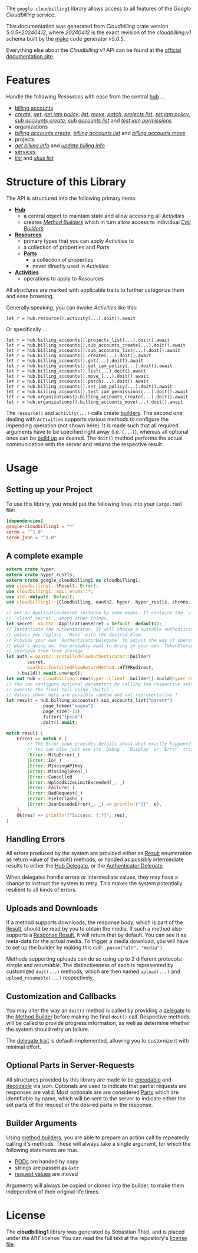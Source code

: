 <!---
DO NOT EDIT !
This file was generated automatically from 'src/generator/templates/api/README.md.mako'
DO NOT EDIT !
-->
The `google-cloudbilling1` library allows access to all features of the *Google Cloudbilling* service.

This documentation was generated from *Cloudbilling* crate version *5.0.5+20240412*, where *20240412* is the exact revision of the *cloudbilling:v1* schema built by the [mako](http://www.makotemplates.org/) code generator *v5.0.5*.

Everything else about the *Cloudbilling* *v1* API can be found at the
[official documentation site](https://cloud.google.com/billing/docs/apis).
# Features

Handle the following *Resources* with ease from the central [hub](https://docs.rs/google-cloudbilling1/5.0.5+20240412/google_cloudbilling1/Cloudbilling) ...

* [billing accounts](https://docs.rs/google-cloudbilling1/5.0.5+20240412/google_cloudbilling1/api::BillingAccount)
 * [*create*](https://docs.rs/google-cloudbilling1/5.0.5+20240412/google_cloudbilling1/api::BillingAccountCreateCall), [*get*](https://docs.rs/google-cloudbilling1/5.0.5+20240412/google_cloudbilling1/api::BillingAccountGetCall), [*get iam policy*](https://docs.rs/google-cloudbilling1/5.0.5+20240412/google_cloudbilling1/api::BillingAccountGetIamPolicyCall), [*list*](https://docs.rs/google-cloudbilling1/5.0.5+20240412/google_cloudbilling1/api::BillingAccountListCall), [*move*](https://docs.rs/google-cloudbilling1/5.0.5+20240412/google_cloudbilling1/api::BillingAccountMoveCall), [*patch*](https://docs.rs/google-cloudbilling1/5.0.5+20240412/google_cloudbilling1/api::BillingAccountPatchCall), [*projects list*](https://docs.rs/google-cloudbilling1/5.0.5+20240412/google_cloudbilling1/api::BillingAccountProjectListCall), [*set iam policy*](https://docs.rs/google-cloudbilling1/5.0.5+20240412/google_cloudbilling1/api::BillingAccountSetIamPolicyCall), [*sub accounts create*](https://docs.rs/google-cloudbilling1/5.0.5+20240412/google_cloudbilling1/api::BillingAccountSubAccountCreateCall), [*sub accounts list*](https://docs.rs/google-cloudbilling1/5.0.5+20240412/google_cloudbilling1/api::BillingAccountSubAccountListCall) and [*test iam permissions*](https://docs.rs/google-cloudbilling1/5.0.5+20240412/google_cloudbilling1/api::BillingAccountTestIamPermissionCall)
* organizations
 * [*billing accounts create*](https://docs.rs/google-cloudbilling1/5.0.5+20240412/google_cloudbilling1/api::OrganizationBillingAccountCreateCall), [*billing accounts list*](https://docs.rs/google-cloudbilling1/5.0.5+20240412/google_cloudbilling1/api::OrganizationBillingAccountListCall) and [*billing accounts move*](https://docs.rs/google-cloudbilling1/5.0.5+20240412/google_cloudbilling1/api::OrganizationBillingAccountMoveCall)
* projects
 * [*get billing info*](https://docs.rs/google-cloudbilling1/5.0.5+20240412/google_cloudbilling1/api::ProjectGetBillingInfoCall) and [*update billing info*](https://docs.rs/google-cloudbilling1/5.0.5+20240412/google_cloudbilling1/api::ProjectUpdateBillingInfoCall)
* [services](https://docs.rs/google-cloudbilling1/5.0.5+20240412/google_cloudbilling1/api::Service)
 * [*list*](https://docs.rs/google-cloudbilling1/5.0.5+20240412/google_cloudbilling1/api::ServiceListCall) and [*skus list*](https://docs.rs/google-cloudbilling1/5.0.5+20240412/google_cloudbilling1/api::ServiceSkuListCall)




# Structure of this Library

The API is structured into the following primary items:

* **[Hub](https://docs.rs/google-cloudbilling1/5.0.5+20240412/google_cloudbilling1/Cloudbilling)**
    * a central object to maintain state and allow accessing all *Activities*
    * creates [*Method Builders*](https://docs.rs/google-cloudbilling1/5.0.5+20240412/google_cloudbilling1/client::MethodsBuilder) which in turn
      allow access to individual [*Call Builders*](https://docs.rs/google-cloudbilling1/5.0.5+20240412/google_cloudbilling1/client::CallBuilder)
* **[Resources](https://docs.rs/google-cloudbilling1/5.0.5+20240412/google_cloudbilling1/client::Resource)**
    * primary types that you can apply *Activities* to
    * a collection of properties and *Parts*
    * **[Parts](https://docs.rs/google-cloudbilling1/5.0.5+20240412/google_cloudbilling1/client::Part)**
        * a collection of properties
        * never directly used in *Activities*
* **[Activities](https://docs.rs/google-cloudbilling1/5.0.5+20240412/google_cloudbilling1/client::CallBuilder)**
    * operations to apply to *Resources*

All *structures* are marked with applicable traits to further categorize them and ease browsing.

Generally speaking, you can invoke *Activities* like this:

```Rust,ignore
let r = hub.resource().activity(...).doit().await
```

Or specifically ...

```ignore
let r = hub.billing_accounts().projects_list(...).doit().await
let r = hub.billing_accounts().sub_accounts_create(...).doit().await
let r = hub.billing_accounts().sub_accounts_list(...).doit().await
let r = hub.billing_accounts().create(...).doit().await
let r = hub.billing_accounts().get(...).doit().await
let r = hub.billing_accounts().get_iam_policy(...).doit().await
let r = hub.billing_accounts().list(...).doit().await
let r = hub.billing_accounts().move_(...).doit().await
let r = hub.billing_accounts().patch(...).doit().await
let r = hub.billing_accounts().set_iam_policy(...).doit().await
let r = hub.billing_accounts().test_iam_permissions(...).doit().await
let r = hub.organizations().billing_accounts_create(...).doit().await
let r = hub.organizations().billing_accounts_move(...).doit().await
```

The `resource()` and `activity(...)` calls create [builders][builder-pattern]. The second one dealing with `Activities`
supports various methods to configure the impending operation (not shown here). It is made such that all required arguments have to be
specified right away (i.e. `(...)`), whereas all optional ones can be [build up][builder-pattern] as desired.
The `doit()` method performs the actual communication with the server and returns the respective result.

# Usage

## Setting up your Project

To use this library, you would put the following lines into your `Cargo.toml` file:

```toml
[dependencies]
google-cloudbilling1 = "*"
serde = "^1.0"
serde_json = "^1.0"
```

## A complete example

```Rust
extern crate hyper;
extern crate hyper_rustls;
extern crate google_cloudbilling1 as cloudbilling1;
use cloudbilling1::{Result, Error};
use cloudbilling1::api::enums::*;
use std::default::Default;
use cloudbilling1::{Cloudbilling, oauth2, hyper, hyper_rustls, chrono, FieldMask};

// Get an ApplicationSecret instance by some means. It contains the `client_id` and
// `client_secret`, among other things.
let secret: oauth2::ApplicationSecret = Default::default();
// Instantiate the authenticator. It will choose a suitable authentication flow for you,
// unless you replace  `None` with the desired Flow.
// Provide your own `AuthenticatorDelegate` to adjust the way it operates and get feedback about
// what's going on. You probably want to bring in your own `TokenStorage` to persist tokens and
// retrieve them from storage.
let auth = oauth2::InstalledFlowAuthenticator::builder(
        secret,
        oauth2::InstalledFlowReturnMethod::HTTPRedirect,
    ).build().await.unwrap();
let mut hub = Cloudbilling::new(hyper::Client::builder().build(hyper_rustls::HttpsConnectorBuilder::new().with_native_roots().unwrap().https_or_http().enable_http1().build()), auth);
// You can configure optional parameters by calling the respective setters at will, and
// execute the final call using `doit()`.
// Values shown here are possibly random and not representative !
let result = hub.billing_accounts().sub_accounts_list("parent")
             .page_token("magna")
             .page_size(-11)
             .filter("ipsum")
             .doit().await;

match result {
    Err(e) => match e {
        // The Error enum provides details about what exactly happened.
        // You can also just use its `Debug`, `Display` or `Error` traits
         Error::HttpError(_)
        |Error::Io(_)
        |Error::MissingAPIKey
        |Error::MissingToken(_)
        |Error::Cancelled
        |Error::UploadSizeLimitExceeded(_, _)
        |Error::Failure(_)
        |Error::BadRequest(_)
        |Error::FieldClash(_)
        |Error::JsonDecodeError(_, _) => println!("{}", e),
    },
    Ok(res) => println!("Success: {:?}", res),
}

```
## Handling Errors

All errors produced by the system are provided either as [Result](https://docs.rs/google-cloudbilling1/5.0.5+20240412/google_cloudbilling1/client::Result) enumeration as return value of
the doit() methods, or handed as possibly intermediate results to either the
[Hub Delegate](https://docs.rs/google-cloudbilling1/5.0.5+20240412/google_cloudbilling1/client::Delegate), or the [Authenticator Delegate](https://docs.rs/yup-oauth2/*/yup_oauth2/trait.AuthenticatorDelegate.html).

When delegates handle errors or intermediate values, they may have a chance to instruct the system to retry. This
makes the system potentially resilient to all kinds of errors.

## Uploads and Downloads
If a method supports downloads, the response body, which is part of the [Result](https://docs.rs/google-cloudbilling1/5.0.5+20240412/google_cloudbilling1/client::Result), should be
read by you to obtain the media.
If such a method also supports a [Response Result](https://docs.rs/google-cloudbilling1/5.0.5+20240412/google_cloudbilling1/client::ResponseResult), it will return that by default.
You can see it as meta-data for the actual media. To trigger a media download, you will have to set up the builder by making
this call: `.param("alt", "media")`.

Methods supporting uploads can do so using up to 2 different protocols:
*simple* and *resumable*. The distinctiveness of each is represented by customized
`doit(...)` methods, which are then named `upload(...)` and `upload_resumable(...)` respectively.

## Customization and Callbacks

You may alter the way an `doit()` method is called by providing a [delegate](https://docs.rs/google-cloudbilling1/5.0.5+20240412/google_cloudbilling1/client::Delegate) to the
[Method Builder](https://docs.rs/google-cloudbilling1/5.0.5+20240412/google_cloudbilling1/client::CallBuilder) before making the final `doit()` call.
Respective methods will be called to provide progress information, as well as determine whether the system should
retry on failure.

The [delegate trait](https://docs.rs/google-cloudbilling1/5.0.5+20240412/google_cloudbilling1/client::Delegate) is default-implemented, allowing you to customize it with minimal effort.

## Optional Parts in Server-Requests

All structures provided by this library are made to be [encodable](https://docs.rs/google-cloudbilling1/5.0.5+20240412/google_cloudbilling1/client::RequestValue) and
[decodable](https://docs.rs/google-cloudbilling1/5.0.5+20240412/google_cloudbilling1/client::ResponseResult) via *json*. Optionals are used to indicate that partial requests are responses
are valid.
Most optionals are are considered [Parts](https://docs.rs/google-cloudbilling1/5.0.5+20240412/google_cloudbilling1/client::Part) which are identifiable by name, which will be sent to
the server to indicate either the set parts of the request or the desired parts in the response.

## Builder Arguments

Using [method builders](https://docs.rs/google-cloudbilling1/5.0.5+20240412/google_cloudbilling1/client::CallBuilder), you are able to prepare an action call by repeatedly calling it's methods.
These will always take a single argument, for which the following statements are true.

* [PODs][wiki-pod] are handed by copy
* strings are passed as `&str`
* [request values](https://docs.rs/google-cloudbilling1/5.0.5+20240412/google_cloudbilling1/client::RequestValue) are moved

Arguments will always be copied or cloned into the builder, to make them independent of their original life times.

[wiki-pod]: http://en.wikipedia.org/wiki/Plain_old_data_structure
[builder-pattern]: http://en.wikipedia.org/wiki/Builder_pattern
[google-go-api]: https://github.com/google/google-api-go-client

# License
The **cloudbilling1** library was generated by Sebastian Thiel, and is placed
under the *MIT* license.
You can read the full text at the repository's [license file][repo-license].

[repo-license]: https://github.com/Byron/google-apis-rsblob/main/LICENSE.md

